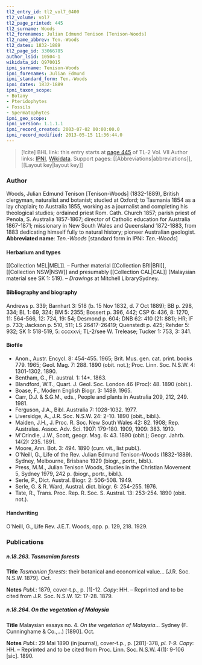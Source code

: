 ```yaml
---
tl2_entry_id: tl2_vol7_0400
tl2_volume: vol7
tl2_page_printed: 445
tl2_surname: Woods
tl2_forenames: Julian Edmund Tenison [Tenison-Woods]
tl2_name_abbrev: Ten.-Woods
tl2_dates: 1832-1889
tl2_page_id: 33066785
author_lsid: 10504-1
wikidata_id: Q970015
ipni_surname: Tenison-Woods
ipni_forenames: Julian Edmund
ipni_standard_form: Ten.-Woods
ipni_dates: 1832-1889
ipni_taxon_scope: 
- Botany
- Pteridophytes
- Fossils
- Spermatophytes
ipni_geo_scope: 
ipni_version: 1.1.1.1
ipni_record_created: 2003-07-02 00:00:00.0
ipni_record_modified: 2013-05-15 11:36:44.0
---
```


> [!cite] BHL link: this entry starts at [page 445](https://www.biodiversitylibrary.org/page/33066785) of TL-2 Vol. VII
> Author links: [IPNI](https://www.ipni.org/a/10504-1), [Wikidata](https://www.wikidata.org/wiki/Q970015). Support pages: [[Abbreviations|abbreviations]], [[Layout key|layout key]]

### Author

Woods, Julian Edmund Tenison \[Tenison-Woods\] (1832-1889), British clergyman, naturalist and botanist; studied at Oxford; to Tasmania 1854 as a lay chaplain; to Australia 1855, working as a journalist and completing his theological studies; ordained priest Rom. Cath. Church 1857; parish priest of Penola, S. Australia 1857-1867; director of Catholic education for Australia 1867-1871; missionary in New South Wales and Queensland 1872-1883, from 1883 dedicating himself fully to natural history; pioneer Australian geologist. 
**Abbreviated name**: *Ten.-Woods* \[standard form in IPNI: *Ten.-Woods*\]

#### Herbarium and types

[[Collection MEL|MEL]]. – Further material [[Collection BRI|BRI]], [[Collection NSW|NSW]] and presumably [[Collection CAL|CAL]] (Malaysian material see SK 1: 519). – *Drawings* at Mitchell LibrarySydney.

#### Bibliography and biography

Andrews p. 339; Barnhart 3: 518 (b. 15 Nov 1832, d. 7 Oct 1889); BB p. 298, 334; BL 1: 69, 324; BM 5: 2355; Bossert p. 396, 442; CSP 6: 436, 8: 1270, 11: 564-566, 12: 724, 19: 54; Desmond p. 604; DNB 62: 410 (21: 881); HR; IF p. 733; Jackson p. 510, 511; LS 26417-26419; Quenstedt p. 425; Rehder 5: 932; SK 1: 518-519, 5: cccxxvi; TL-2/see W. Trelease; Tucker 1: 753, 3: 341.

#### Biofile

- Anon., Austr. Encycl. 8: 454-455. 1965; Brit. Mus. gen. cat. print. books 779. 1965; Geol. Mag. 7: 288. 1890 (obit. not.); Proc. Linn. Soc. N.S.W. 4: 1301-1302. 1890.
- Bentham, G., Fl. austral. 1: 14\*. 1863.
- Blandford, W.T., Quart. J. Geol. Soc. London 46 (Proc): 48. 1890 (obit.).
- Boase, F., Modern English Biogr. 3: 1489. 1965.
- Carr, D.J. & S.G.M., eds., People and plants in Australia 209, 212, 249. 1981.
- Ferguson, J.A., Bibl. Australia 7: 1028-1032. 1977.
- Liversidge, A., J.R. Soc. N.S.W. 24: 2-10. 1890 (obit., bibl.).
- Maiden, J.H., J. Proc. R. Soc. New South Wales 42: 82. 1908; Rep. Australas. Assoc. Adv. Sci. 1907: 179-180. 1909, 1909: 383. 1910.
- M'Crindle, J.W., Scott, geogr. Mag. 6: 43. 1890 (obit.); Geogr. Jahrb. 14(2): 235. 1891.
- Moore, Ann. Bot. 3: 494. 1890 (curr. vit., list publ.).
- O'Neill, G., Life of the Rev. Julian Edmund Tenison-Woods (1832-1889). Sydney, Melbourne, Brisbane 1929 (biogr., portr., bibl.).
- Press, M.M., Julian Tenison Woods, Studies in the Christian Movement 5, Sydney 1979, 242 p. (biogr., portr., bibl.).
- Serle, P., Dict. Austral. Biogr. 2: 506-508. 1949.
- Serle, G. & R. Ward, Austral. dict. biogr. 6: 254-255. 1976.
- Tate, R., Trans. Proc. Rep. R. Soc. S. Austral. 13: 253-254. 1890 (obit. not.).

#### Handwriting

O'Neill, G., Life Rev. J.E.T. Woods, opp. p. 129, 218. 1929.

### Publications

##### n.18.263. Tasmanian forests

**Title**
*Tasmanian forests*: their botanical and economical value... \[J.R. Soc. N.S.W. 1879\]. Oct.

**Notes**
*Publ*.: 1879, cover-t.p., p. \[1\]-12. *Copy*: HH. – Reprinted and to be cited from J.R. Soc. N.S.W. 12: 17-28. 1879.

##### n.18.264. On the vegetation of Malaysia

**Title**
Malaysian essays no. 4. *On the vegetation of Malaysia*... Sydney (F. Cunninghame & Co.,...) \[1890\]. Oct.

**Notes**
*Publ*.: 29 Mai 1890 (in journal), cover-t.p., p. \[281\]-378, *pl. 1-9. Copy*: HH. – Reprinted and to be cited from Proc. Linn. Soc. N.S.W. 4(1): 9-106 \[sic\]. 1890.

